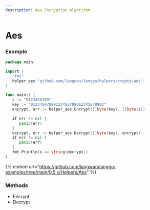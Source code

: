 ```yaml
---
description: Aes Encryption Algorithm
---
```


# Aes

### Example

```go
package main

import (
   "fmt"
   helper_aes "github.com/langwan/langgo/helpers/crypto/aes"
)

func main() {
   s := "0123456789"
   key := "01234567890123456789012345678901"
   encrypt, err := helper_aes.Encrypt([]byte(key), []byte(s))

   if err != nil {
      panic(err)
   }
   decrypt, err := helper_aes.Decrypt([]byte(key), encrypt)
   if err != nil {
      panic(err)
   }
   fmt.Println(s == string(decrypt))
}
```

{% embed url="https://github.com/langwan/langgo-examples/tree/main/0.5.x/Helpers/Aes" %}

### Methods

* Encrypt
* Decrypt
